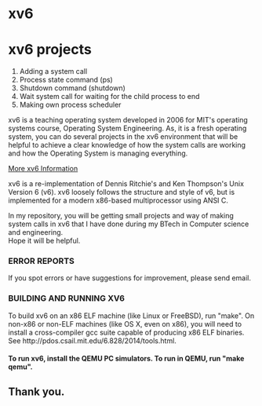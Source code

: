 # xv6
<h1>xv6 projects</h1>
<ol>
  <li> Adding a system call</li>
  <li> Process state command (ps)</li>
  <li> Shutdown command (shutdown)</li>
  <li> Wait system call for waiting for the child process to end</li>
  <li> Making own process scheduler </li>  
</ol>

<p>
    xv6 is a teaching operating system developed in 2006 for MIT's operating systems course, Operating System Engineering. As, it is a fresh operating system, you can do several projects in the xv6 environment that will be helpful to achieve a clear knowledge of how the system calls are working and how the Operating System is managing everything.</p>
<a href = "https://pdos.csail.mit.edu/6.828/2012/xv6.html"> More xv6 Information </a>
<p>
    xv6 is a re-implementation of Dennis Ritchie's and Ken Thompson's Unix Version 6 (v6).  xv6 loosely follows the structure and style of v6, but is implemented for a modern x86-based multiprocessor using ANSI C. </p>

<p>   In my repository, you will be getting small projects and way of making system calls in xv6 that I have done during my BTech in Computer science and engineering.<br>
Hope it will be helpful.</p>

<h3>ERROR REPORTS</h3>
<p>    If you spot errors or have suggestions for improvement, please send
email. </p>

<h3>BUILDING AND RUNNING XV6</h3>

<p>   To build xv6 on an x86 ELF machine (like Linux or FreeBSD), run "make".
On non-x86 or non-ELF machines (like OS X, even on x86), you will
need to install a cross-compiler gcc suite capable of producing x86 ELF
binaries.  See http://pdos.csail.mit.edu/6.828/2014/tools.html. </p>
<h4>To run xv6, install the QEMU PC simulators.  To run in QEMU, run "make qemu".</h4>

<h2>Thank you.</h2>

